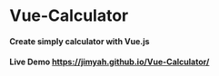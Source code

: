 # Vue-Calculator

#### Create simply calculator with Vue.js

#### Live Demo https://jimyah.github.io/Vue-Calculator/
